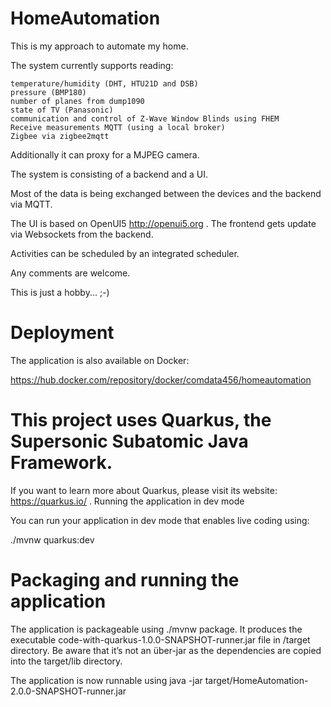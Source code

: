 # HomeAutomation

This is my approach to automate my home.

The system currently supports reading:

    temperature/humidity (DHT, HTU21D and DSB)
    pressure (BMP180)
    number of planes from dump1090
    state of TV (Panasonic)
    communication and control of Z-Wave Window Blinds using FHEM
    Receive measurements MQTT (using a local broker)
    Zigbee via zigbee2mqtt

Additionally it can proxy for a MJPEG camera.

The system is consisting of a backend and a UI.

Most of the data is being exchanged between the devices and the backend via MQTT.

The UI is based on OpenUI5 http://openui5.org . The frontend gets update via Websockets from the backend.

Activities can be scheduled by an integrated scheduler.

Any comments are welcome.

This is just a hobby... ;-)

# Deployment

The application is also available on Docker:

https://hub.docker.com/repository/docker/comdata456/homeautomation

# This project uses Quarkus, the Supersonic Subatomic Java Framework.

If you want to learn more about Quarkus, please visit its website: https://quarkus.io/ .
Running the application in dev mode

You can run your application in dev mode that enables live coding using:

./mvnw quarkus:dev

# Packaging and running the application

The application is packageable using ./mvnw package. It produces the executable code-with-quarkus-1.0.0-SNAPSHOT-runner.jar file in /target directory. Be aware that it’s not an über-jar as the dependencies are copied into the target/lib directory.

The application is now runnable using java -jar target/HomeAutomation-2.0.0-SNAPSHOT-runner.jar 
